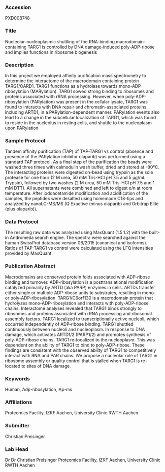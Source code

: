 ### Accession
PXD008748

### Title
Nucleolar-nucleoplasmic shuttling of the RNA-binding macrodomain-containing TARG1 is controlled by DNA damage-induced poly-ADP-ribose and implies functions in ribosome biogenesis

### Description
In this project we employed affinity purification mass spectrometry to determine the interactome of the macrodomain containing protein TARG1/OARD1. TARG1 functions as a hydrolase towards mono-ADP-ribosylation (MARylation). TARG1 sowed strong binding to ribosomes and proteins associated with rRNA processing. However, when poly-ADP- ribosylation (PARylation) was present in the cellular lysate, TARG1 was found to interacts with DNA repair and chromatin-associated proteins, including ARTD1, in a PARylation-dependent manner. PARylation events also lead to a change in the subcellular localization of TARG1, which was found to reside in the nucleolus in resting cells, and shuttle to the nucleoplasm upon PARylation

### Sample Protocol
Tandem affinity purification (TAP) of TAP-TARG1 vs control (absence and presence of the PARylation inhibitor olaparib) was performed using a standard TAP protocol. As a final step of the purification the beads were washed three times with calmodulin wash buffer, dried and stored at -80°C. The interacting proteins were digested on-bead using trypsin as the sole protease for one hour (2 M urea, 50 mM Tris-HCl pH 7.5 and 5 μg/mL Trypsin), followed by two washes (2 M urea, 50 mM Tris-HCl pH 7.5 and 1 mM DTT). All supernatants were combined and left to digest o/n at room temperature. After iodoacetamide modification and acidification of the samples, the peptides were desalted using homemade C18-tips and analyzed by nanoLC-MS/MS (Q Exactive (minus olaparib) and Orbitrap Elite (plus olaparib)).

### Data Protocol
The resulting raw data was analyzed using MaxQuant (1.5.1.2) with the built-in Andromeda search engine. The spectra were searched against the human SwissProt database version 06/2015 (canonical and isoforms). Ratios of TAP-TARG1 vs control were calculated using the LFQ intensities provided by MaxQuant

### Publication Abstract
Macrodomains are conserved protein folds associated with ADP-ribose binding and turnover. ADP-ribosylation is a posttranslational modification catalyzed primarily by ARTD (aka PARP) enzymes in cells. ARTDs transfer either single or multiple ADP-ribose units to substrates, resulting in mono- or poly-ADP-ribosylation. TARG1/C6orf130 is a macrodomain protein that hydrolyzes mono-ADP-ribosylation and interacts with poly-ADP-ribose chains. Interactome analyses revealed that TARG1 binds strongly to ribosomes and proteins associated with rRNA processing and ribosomal assembly factors. TARG1 localized to transcriptionally active nucleoli, which occurred independently of ADP-ribose&#xa0;binding. TARG1 shuttled continuously between nucleoli and nucleoplasm. In response to DNA damage, which activates ARTD1/2 (PARP1/2) and promotes synthesis of poly-ADP-ribose chains, TARG1 re-localized to the nucleoplasm. This was dependent on the ability of TARG1 to bind to poly-ADP-ribose. These findings are consistent with the observed ability of TARG1 to competitively interact with RNA and PAR chains. We propose a nucleolar role of TARG1 in ribosome assembly or quality control that is stalled when TARG1 is re-located to sites of DNA damage.

### Keywords
Human, Adp-ribosylation, Ap-ms

### Affiliations
Proteomics Facility, IZKF Aachen, University Clinic RWTH Aachen

### Submitter
Christian Preisinger

### Lab Head
Dr Dr Christian Preisinger
Proteomics Facility, IZKF Aachen, University Clinic RWTH Aachen


